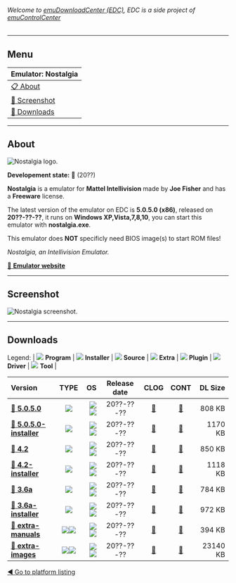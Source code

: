 ###### Welcome to [emuDownloadCenter (EDC)](https://github.com/PhoenixInteractiveNL/emuDownloadCenter/wiki/), EDC is a side project of [emuControlCenter](https://github.com/PhoenixInteractiveNL/emuControlCenter/wiki/)
***
## Menu
| **Emulator: Nostalgia** |
|:---------|
| [:clipboard: About](#about) |
| [:sunrise: Screenshot](#screenshot) |
| [:floppy_disk: Downloads](#downloads) |
***
## About
![](https://github.com/PhoenixInteractiveNL/emuDownloadCenter/wiki/images_emulator/nostalgia_logo_200.jpg "Nostalgia logo.")

**Developement state:** :red_circle: (20??)

**Nostalgia** is a emulator for **Mattel Intellivision** made by **Joe Fisher** and has a **Freeware** license.

The latest version of the emulator on EDC is **5.0.5.0 (x86)**, released on **20??-??-??**, it runs on **Windows XP,Vista,7,8,10**, you can start this emulator with **nostalgia.exe**.

This emulator does **NOT** specificly need BIOS image(s) to start ROM files!

_Nostalgia, an Intellivision Emulator._

[:link: **Emulator website**](http://www.intellivision.us/intvgames/nostalgia/nostalgia.php)
***
## Screenshot
![](https://raw.githubusercontent.com/PhoenixInteractiveNL/emuDownloadCenter/master/hooks/nostalgia/emulator_screen_01.jpg "Nostalgia screenshot.")
***
## Downloads
Legend: | 
![](https://raw.githubusercontent.com/wiki/PhoenixInteractiveNL/emuDownloadCenter/images_misc/icon_program_24.png) **Program** | 
![](https://raw.githubusercontent.com/wiki/PhoenixInteractiveNL/emuDownloadCenter/images_misc/icon_installer_24.png) **Installer** | 
![](https://raw.githubusercontent.com/wiki/PhoenixInteractiveNL/emuDownloadCenter/images_misc/icon_source_code_24.png) **Source** | 
![](https://raw.githubusercontent.com/wiki/PhoenixInteractiveNL/emuDownloadCenter/images_misc/icon_extra_24.png) **Extra** | 
![](https://raw.githubusercontent.com/wiki/PhoenixInteractiveNL/emuDownloadCenter/images_misc/icon_plugin_24.png) **Plugin** | 
![](https://raw.githubusercontent.com/wiki/PhoenixInteractiveNL/emuDownloadCenter/images_misc/icon_driver_24.png) **Driver** | 
![](https://raw.githubusercontent.com/wiki/PhoenixInteractiveNL/emuDownloadCenter/images_misc/icon_tool_24.png) **Tool** | 
 
| Version | TYPE | OS | Release date | CLOG | CONT | DL Size |
|:--------|:----:|---:|:------------:|:----:|:----:|--------:|
| [:floppy_disk: **5.0.5.0**](https://github.com/PhoenixInteractiveNL/edc-repo0007/raw/master/nostalgia/5.0.5.0.7z) | ![](https://raw.githubusercontent.com/wiki/PhoenixInteractiveNL/emuDownloadCenter/images_misc/icon_program_24.png) | ![](https://raw.githubusercontent.com/wiki/PhoenixInteractiveNL/emuDownloadCenter/images_misc/logo_windows_24.png)![](https://raw.githubusercontent.com/wiki/PhoenixInteractiveNL/emuDownloadCenter/images_misc/icon_32-bit_24.png) | 20??-??-?? | [:page_facing_up:](https://github.com/PhoenixInteractiveNL/edc-repo0007/blob/master/nostalgia/5.0.5.0_changelog.txt) | [:mag_right:](https://github.com/PhoenixInteractiveNL/edc-repo0007/blob/master/nostalgia/5.0.5.0_contents.txt) | 808 KB |
| [:floppy_disk: **5.0.5.0-installer**](https://github.com/PhoenixInteractiveNL/edc-repo0007/raw/master/nostalgia/5.0.5.0-installer.7z) | ![](https://raw.githubusercontent.com/wiki/PhoenixInteractiveNL/emuDownloadCenter/images_misc/icon_installer_24.png) | ![](https://raw.githubusercontent.com/wiki/PhoenixInteractiveNL/emuDownloadCenter/images_misc/logo_windows_24.png)![](https://raw.githubusercontent.com/wiki/PhoenixInteractiveNL/emuDownloadCenter/images_misc/icon_32-bit_24.png) | 20??-??-?? | [:page_facing_up:](https://github.com/PhoenixInteractiveNL/edc-repo0007/blob/master/nostalgia/5.0.5.0-installer_changelog.txt) | [:mag_right:](https://github.com/PhoenixInteractiveNL/edc-repo0007/blob/master/nostalgia/5.0.5.0-installer_contents.txt) | 1170 KB |
| [:floppy_disk: **4.2**](https://github.com/PhoenixInteractiveNL/edc-repo0007/raw/master/nostalgia/4.2.7z) | ![](https://raw.githubusercontent.com/wiki/PhoenixInteractiveNL/emuDownloadCenter/images_misc/icon_program_24.png) | ![](https://raw.githubusercontent.com/wiki/PhoenixInteractiveNL/emuDownloadCenter/images_misc/logo_windows_24.png)![](https://raw.githubusercontent.com/wiki/PhoenixInteractiveNL/emuDownloadCenter/images_misc/icon_32-bit_24.png) | 20??-??-?? | [:page_facing_up:](https://github.com/PhoenixInteractiveNL/edc-repo0007/blob/master/nostalgia/4.2_changelog.txt) | [:mag_right:](https://github.com/PhoenixInteractiveNL/edc-repo0007/blob/master/nostalgia/4.2_contents.txt) | 850 KB |
| [:floppy_disk: **4.2-installer**](https://github.com/PhoenixInteractiveNL/edc-repo0007/raw/master/nostalgia/4.2-installer.7z) | ![](https://raw.githubusercontent.com/wiki/PhoenixInteractiveNL/emuDownloadCenter/images_misc/icon_installer_24.png) | ![](https://raw.githubusercontent.com/wiki/PhoenixInteractiveNL/emuDownloadCenter/images_misc/logo_windows_24.png)![](https://raw.githubusercontent.com/wiki/PhoenixInteractiveNL/emuDownloadCenter/images_misc/icon_32-bit_24.png) | 20??-??-?? | [:page_facing_up:](https://github.com/PhoenixInteractiveNL/edc-repo0007/blob/master/nostalgia/4.2-installer_changelog.txt) | [:mag_right:](https://github.com/PhoenixInteractiveNL/edc-repo0007/blob/master/nostalgia/4.2-installer_contents.txt) | 1118 KB |
| [:floppy_disk: **3.6a**](https://github.com/PhoenixInteractiveNL/edc-repo0007/raw/master/nostalgia/3.6a.7z) | ![](https://raw.githubusercontent.com/wiki/PhoenixInteractiveNL/emuDownloadCenter/images_misc/icon_program_24.png) | ![](https://raw.githubusercontent.com/wiki/PhoenixInteractiveNL/emuDownloadCenter/images_misc/logo_windows_24.png)![](https://raw.githubusercontent.com/wiki/PhoenixInteractiveNL/emuDownloadCenter/images_misc/icon_32-bit_24.png) | 20??-??-?? | [:page_facing_up:](https://github.com/PhoenixInteractiveNL/edc-repo0007/blob/master/nostalgia/3.6a_changelog.txt) | [:mag_right:](https://github.com/PhoenixInteractiveNL/edc-repo0007/blob/master/nostalgia/3.6a_contents.txt) | 784 KB |
| [:floppy_disk: **3.6a-installer**](https://github.com/PhoenixInteractiveNL/edc-repo0007/raw/master/nostalgia/3.6a-installer.7z) | ![](https://raw.githubusercontent.com/wiki/PhoenixInteractiveNL/emuDownloadCenter/images_misc/icon_installer_24.png) | ![](https://raw.githubusercontent.com/wiki/PhoenixInteractiveNL/emuDownloadCenter/images_misc/logo_windows_24.png)![](https://raw.githubusercontent.com/wiki/PhoenixInteractiveNL/emuDownloadCenter/images_misc/icon_32-bit_24.png) | 20??-??-?? | [:page_facing_up:](https://github.com/PhoenixInteractiveNL/edc-repo0007/blob/master/nostalgia/3.6a-installer_changelog.txt) | [:mag_right:](https://github.com/PhoenixInteractiveNL/edc-repo0007/blob/master/nostalgia/3.6a-installer_contents.txt) | 972 KB |
| [:floppy_disk: **extra-manuals**](https://github.com/PhoenixInteractiveNL/edc-repo0007/raw/master/nostalgia/extra-manuals.7z) | ![](https://raw.githubusercontent.com/wiki/PhoenixInteractiveNL/emuDownloadCenter/images_misc/icon_extra_24.png)![](https://raw.githubusercontent.com/wiki/PhoenixInteractiveNL/emuDownloadCenter/images_misc/icon_tool_24.png) | ![](https://raw.githubusercontent.com/wiki/PhoenixInteractiveNL/emuDownloadCenter/images_misc/logo_windows_24.png)![](https://raw.githubusercontent.com/wiki/PhoenixInteractiveNL/emuDownloadCenter/images_misc/icon_32-bit_24.png) | 20??-??-?? | [:page_facing_up:](https://github.com/PhoenixInteractiveNL/edc-repo0007/blob/master/nostalgia/extra-manuals_changelog.txt) | [:mag_right:](https://github.com/PhoenixInteractiveNL/edc-repo0007/blob/master/nostalgia/extra-manuals_contents.txt) | 394 KB |
| [:floppy_disk: **extra-images**](https://github.com/PhoenixInteractiveNL/edc-repo0007/raw/master/nostalgia/extra-images.7z) | ![](https://raw.githubusercontent.com/wiki/PhoenixInteractiveNL/emuDownloadCenter/images_misc/icon_extra_24.png)![](https://raw.githubusercontent.com/wiki/PhoenixInteractiveNL/emuDownloadCenter/images_misc/icon_tool_24.png) | ![](https://raw.githubusercontent.com/wiki/PhoenixInteractiveNL/emuDownloadCenter/images_misc/logo_windows_24.png)![](https://raw.githubusercontent.com/wiki/PhoenixInteractiveNL/emuDownloadCenter/images_misc/icon_32-bit_24.png) | 20??-??-?? | [:page_facing_up:](https://github.com/PhoenixInteractiveNL/edc-repo0007/blob/master/nostalgia/extra-images_changelog.txt) | [:mag_right:](https://github.com/PhoenixInteractiveNL/edc-repo0007/blob/master/nostalgia/extra-images_contents.txt) | 23140 KB |

[:arrow_backward: Go to platform listing](https://github.com/PhoenixInteractiveNL/emuDownloadCenter/wiki/EDC-Platform-List)
